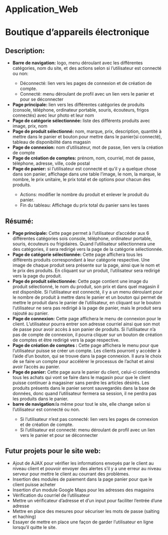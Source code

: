 # Application_Web
<h1> Boutique d’appareils électronique </h1>

<h2>Description:</h2>
<ul>
    <li><b>Barre de navigation:</b> logo, menu déroulant avec les différentes catégories, nom du site, et des actions selon si l’utilisateur est connecté ou non: </li>
    <ul>
        <li>Déconnecté: lien vers les pages de connexion et de création de compte. </li>
        <li>Connecté:  menu déroulant de profil avec un lien vers le panier et pour se déconnecter </li>
    </ul>
    <li><b>Page principale:</b> lien vers les différentes catégories de produits (console, téléphone, ordinateur portable, souris, écouteurs, frigos connectés) avec leur photo et leur nom </li>
    <li><b>Page de catégorie sélectionnée:</b> liste des différents produits avec image, prix, nom </li>
    <li><b>Page de produit sélectionné:</b> nom, marque, prix, description, quantité à mettre dans le panier et bouton pour mettre dans le panier(si connecté), tableau de disponibilité dans magasin </li>
    <li><b>Page de connexion:</b> nom d’utilisateur, mot de passe, lien vers la création de compte </li>
    <li><b>Page de création de comptes:</b> prénom, nom, courriel, mot de passe, téléphone, adresse, ville, code postal </li>
    <li><b>Page de panier:</b> si l’utilisateur est connecté et qu’il y a quelque chose dans son panier, affichage dans une table l’image, le nom, la marque, le nombre, le prix unitaire, le prix total et de options pour chacun des produits. </li>
    <ul>
        <li>Actions: modifier le nombre du produit et enlever le produit du panier.</li>
        <li>Fin du tableau: Affichage du prix total du panier sans les taxes </li>
    </ul>
</ul>
<h2>Résumé: </h2>
<ul>
    <li><b>Page principale:</b> Cette page permet à l’utilisateur d’accéder aux 6 différentes catégories sois console, téléphone, ordinateur portable, souris, écouteurs ou frigidaires. Quand l’utilisateur sélectionnera une des catégories, il sera redirigé vers la page de la catégorie sélectionnée. </li>
    <li><b>Page de catégorie sélectionnée:</b> Cette page affichera tous les différents produits correspondant à leur catégorie respective. Une image de chaque produit sera présente sur la page, ainsi que le nom et le prix des produits. En cliquant sur un produit, l’utilisateur sera redirigé vers la page du produit. </li>
    <li><b>Page de produit sélectionnée:</b> Cette page contient une image du produit sélectionné, le nom du produit, son prix et dans quel magasin il est disponible. Si l’utilisateur est connecté, il y a un menu déroulant pour le nombre de produit à mettre dans le panier et un bouton qui permet de mettre le produit dans le panier de l’utilisateur, en cliquant sur le bouton l’utilisateur ne sera pas redirigé à la page de panier, mais le produit sera rajouté au panier.  </li>
    <li><b>Page de connexion:</b> Cette page affichera le menu de connexion pour le client. L’utilisateur pourra entrer son adresse courriel ainsi que son mot de passe pour avoir accès à son panier de produits. Si l’utilisateur n’a pas de compte de connexion, il pourra cliquer sur un bouton de création de comptes et être redirigé vers la page respective. </li>
    <li><b>Page de création de comptes :</b> Cette page affichera le menu pour que l’utilisateur puisse se créer un compte. Les clients pourront y accéder à l’aide d’un bouton, qui se trouve dans la page connexion. Il aura le choix de se faire un compte pour accélérer le processus de l’achat et ainsi avoir l’accès au panier. </li>
    <li><b>Page de panier:</b> Cette page aura le panier du client, celui-ci contiendra tous les achats qui vont se faire dans le magasin pour que le client puisse continuer à magasiner sans perdre les articles désirés. Les produits présents dans le panier seront sauvegardés dans la base de données, donc quand l’utilisateur fermera sa session, il ne perdra pas les produits dans le panier. </li>
    <li><b>barre de navigation:</b>la même pour tout le site, elle change selon si l’utilisateur est connecté ou non.</li>
    <ul>
        <li>Si l’utilisateur n’est pas connecté: lien vers les pages de connexion et de création de compte. </li>
        <li>Si l’utilisateur est connecté:  menu déroulant de profil avec un lien vers le panier et pour se déconnecter </li>
    </ul>
</ul>
<h2>Futur projets pour le site web:</h2>
<ul>
    <li>Ajout de AJAX pour vérifier les informations envoyés par le client au niveau client et pouvoir envoyer des alertes s’il y a une erreur au niveau serveur pour mettre le client au courrant des problèmes. </li>
    <li>Insertion des modules de paiement dans la page panier pour que le client puisse acheter </li>
    <li>Insertion d’un module Google Maps pour les adresses des magasins </li>
    <li>Vérification du courriel de l’utilisateur </li>
    <li>Mettre un vérificateur d’adresse et d’un input pour faciliter l’entrée d’une adresse </li>
    <li>Mettre en place des mesures pour sécuriser les mots de passe (salting et haching) </li>
    <li>Essayer de mettre en place une façon de garder l’utilisateur en ligne lorsqu’il quitte le site. </li>
</ul>
